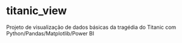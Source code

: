 # titanic_view
Projeto de visualização de dados básicas da tragédia do Titanic com Python/Pandas/Matplotlib/Power BI
